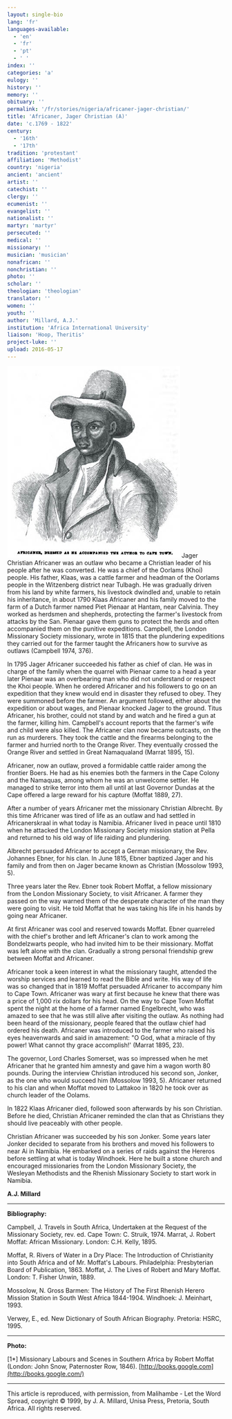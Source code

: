 ```yaml
---
layout: single-bio
lang: 'fr'
languages-available:
  - 'en'
  - 'fr'
  - 'pt'
  - ' '
index: ''
categories: 'a'
eulogy: ''
history: ''
memory: ''
obituary: ''
permalink: '/fr/stories/nigeria/africaner-jager-christian/'
title: 'Africaner, Jager Christian (A)'
date: 'c.1769 - 1822'
century:
  - '16th'
  - '17th'                     
tradition: 'protestant'                       
affiliation: 'Methodist'
country: 'nigeria'
ancient: 'ancient'
artist: ''
catechist: ''
clergy: ''
ecumenist: ''
evangelist: ''
nationalist: ''
martyr: 'martyr'
persecuted: ''
medical: ''
missionary: ''
musician: 'musician'
nonafrican: ''
nonchristian: ''
photo: ''
scholar: ''
theologian: 'theologian'
translator: ''
women: ''
youth: ''
author: 'Millard, A.J.'
institution: 'Africa International University'
liaison: 'Hoop, Theritis'
project-luke: ''
upload: 2016-05-17
---
```


<img src="/images/bio-pics/nigeria/Africaner-Christian.jpg" class="bio"> Jager Christian Africaner was an outlaw who became a Christian leader of his people after he was converted. He was a chief of the Oorlams (Khoi) people. His father, Klaas, was a cattle farmer and headman of the Oorlams people in the Witzenberg district near Tulbagh. He was gradually driven from his land by white farmers, his livestock dwindled and, unable to retain his inheritance, in about 1790 Klaas Africaner and his family moved to the farm of a Dutch farmer named Piet Pienaar at Hantam, near Calvinia. They worked as herdsmen and shepherds, protecting the farmer's livestock from attacks by the San. Pienaar gave them guns to protect the herds and often accompanied them on the punitive expeditions. Campbell, the London Missionary Society missionary, wrote in 1815 that the plundering expeditions they carried out for the farmer taught the Africaners how to survive as outlaws (Campbell 1974, 376).

In 1795 Jager Africaner succeeded his father as chief of clan. He was in charge of the family when the quarrel with Pienaar came to a head a year later Pienaar was an overbearing man who did not understand or respect the Khoi people. When he ordered Africaner and his followers to go on an expedition that they knew would end in disaster they refused to obey. They were summoned before the farmer. An argument followed, either about the expedition or about wages, and Pienaar knocked Jager to the ground. Titus Africaner, his brother, could not stand by and watch and he fired a gun at the farmer, killing him. Campbell's account reports that the farmer's wife and child were also killed. The Africaner clan now became outcasts, on the run as murderers. They took the cattle and the firearms belonging to the farmer and hurried north to the Orange River. They eventually crossed the Orange River and settled in Great Namaqualand (Marrat 1895, 15).

Africaner, now an outlaw, proved a formidable cattle raider among the frontier Boers. He had as his enemies both the farmers in the Cape Colony and the Namaquas, among whom he was an unwelcome settler. He managed to strike terror into them all until at last Governor Dundas at the Cape offered a large reward for his capture (Moffat 1889, 27).

After a number of years Africaner met the missionary Christian Albrecht. By this time Africaner was tired of life as an outlaw and had settled in Africanerskraal in what today is Namibia. Africaner lived in peace until 1810 when he attacked the London Missionary Society mission station at Pella and returned to his old way of life raiding and plundering.

Albrecht persuaded Africaner to accept a German missionary, the Rev. Johannes Ebner, for his clan. In June 1815, Ebner baptized Jager and his family and from then on Jager became known as Christian (Mossolow 1993, 5).

Three years later the Rev. Ebner took Robert Moffat, a fellow missionary from the London Missionary Society, to visit Africaner. A farmer they passed on the way warned them of the desperate character of the man they were going to visit. He told Moffat that he was taking his life in his hands by going near Africaner.

At first Africaner was cool and reserved towards Moffat. Ebner quarreled with the chief's brother and left Africaner's clan to work among the Bondelzwarts people, who had invited him to be their missionary. Moffat was left alone with the clan. Gradually a strong personal friendship grew between Moffat and Africaner.

Africaner took a keen interest in what the missionary taught, attended the worship services and learned to read the Bible and write. His way of life was so changed that in 1819 Moffat persuaded Africaner to accompany him to Cape Town. Africaner was wary at first because he knew that there was a price of 1,000 rix dollars for his head. On the way to Cape Town Moffat spent the night at the home of a farmer named Engelbrecht, who was amazed to see that he was still alive after visiting the outlaw. As nothing had been heard of the missionary, people feared that the outlaw chief had ordered his death. Africaner was introduced to the farmer who raised his eyes heavenwards and said in amazement: "O God, what a miracle of thy power! What cannot thy grace accomplish!' (Marrat 1895, 23).

The governor, Lord Charles Somerset, was so impressed when he met Africaner that he granted him amnesty and gave him a wagon worth 80 pounds. During the interview Christian introduced his second son, Jonker, as the one who would succeed him (Mossolow 1993, 5). Africaner returned to his clan and when Moffat moved to Lattakoo in 1820 he took over as church leader of the Oolams.

In 1822 Klaas Africaner died, followed soon afterwards by his son Christian. Before he died, Christian Africaner reminded the clan that as Christians they should live peaceably with other people.

Christian Africaner was succeeded by his son Jonker. Some years later Jonker decided to separate from his brothers and moved his followers to near Ai in Namibia. He embarked on a series of raids against the Hereros before settling at what is today Windhoek. Here he built a stone church and encouraged missionaries from the London Missionary Society, the Wesleyan Methodists and the Rhenish Missionary Society to start work in Namibia.

**A.J. Millard**
* * *

**Bibliography:**

Campbell, J. Travels in South Africa, Undertaken at the Request of the Missionary Society, rev. ed. Cape Town: C. Struik, 1974.
Marrat, J. Robert Moffat: African Missionary. London: C.H. Kelly, 1895.  

Moffat, R. Rivers of Water in a Dry Place: The Introduction of Christianity into South Africa and of Mr. Moffat's Labours. Philadelphia: Presbyterian Board of Publication, 1863.
Moffat, J. The Lives of Robert and Mary Moffat. London: T. Fisher Unwin, 1889.  

Mossolow, N. Gross Barmen: The History of The First Rhenish Herero Mission Station in South West Africa 1844-1904. Windhoek: J. Meinhart, 1993.  

Verwey, E., ed. New Dictionary of South African Biography. Pretoria: HSRC, 1995.  

* * *

**Photo:**

[1*] Missionary Labours and Scenes in Southern Africa by Robert Moffat (London: John Snow, Paternoster Row, 1846). [http://books.google.com](http://books.google.com/)

***

This article is reproduced, with permission, from Malihambe - Let the Word Spread, copyright © 1999, by J. A. Millard, Unisa Press, Pretoria, South Africa. All rights reserved.
